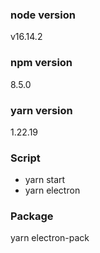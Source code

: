 ### node version
v16.14.2

### npm version
8.5.0

### yarn version
1.22.19

### Script
- yarn start
- yarn electron

### Package
yarn electron-pack
